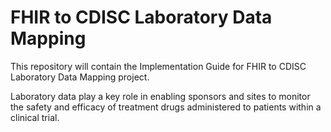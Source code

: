# FHIR to CDISC Laboratory Data Mapping
This repository will contain the Implementation Guide for FHIR to CDISC Laboratory Data Mapping project.

Laboratory data play a key role in enabling sponsors and sites to monitor the safety and efficacy of treatment drugs administered to patients within a clinical trial.
